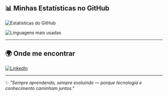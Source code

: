 ## 📊 Minhas Estatísticas no GitHub
![Estatísticas do GitHub](https://github-readme-stats.vercel.app/api?username=RaissaSouza06&show_icons=true&theme=tokyonight)  

![Linguagens mais usadas](https://github-readme-stats.vercel.app/api/top-langs/?username=RaissaSouza06&layout=compact&theme=tokyonight)

---

## 🌍 Onde me encontrar
[![LinkedIn](https://img.shields.io/badge/LinkedIn-0077B5?style=for-the-badge&logo=linkedin&logoColor=white)](https://www.linkedin.com/in/raiosouza)  

---

✨ *"Sempre aprendendo, sempre evoluindo — porque tecnologia e conhecimento caminham juntos."*
<!--
**RaissaSouza06/RaissaSouza06** is a ✨ _special_ ✨ repository because its `README.md` (this file) appears on your GitHub profile.

Here are some ideas to get you started:

- 🔭 I’m currently working on ...
- 🌱 I’m currently learning ...
- 👯 I’m looking to collaborate on ...
- 🤔 I’m looking for help with ...
- 💬 Ask me about ...
- 📫 How to reach me: ...
- 😄 Pronouns: ...
- ⚡ Fun fact: ...
-->
